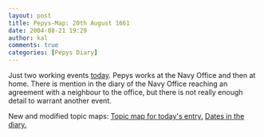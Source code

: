 ```yaml
---
layout: post
title: Pepys-Map: 20th August 1661
date: 2004-08-21 19:29
author: kal
comments: true
categories: [Pepys Diary]
---
```

Just two working events <a href="http://www.pepysdiary.com/archive/1661/08/20/index.php">today</a>. Pepys works at the Navy Office and then at home.
There is mention in the diary of the Navy Office reaching an agreement with a neighbour to the office, but there is not really enough detail to warrant another event.

<!--more-->
New and modified topic maps:
<a href="http://www.techquila.com/blog/archives/16610820.ltm">Topic map for today's entry.</a>
<a href="http://www.techquila.com/blog/archives/pepys-diary-dates.ltm">Dates in the diary.</a>

